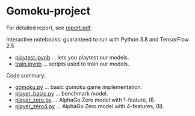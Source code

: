 # Gomoku-project

For detailed report, see <a href=https://github.com/kevinddchen/Gomoku-project/blob/main/report.pdf>report.pdf</a>.

Interactive notebooks: guaranteed to run with Python 3.8 and TensorFlow 2.5
 - <a href=https://github.com/kevinddchen/Gomoku-project/blob/main/playtest.ipynb>playtest.ipynb</a> ... lets you playtest our models.
 - <a href=https://github.com/kevinddchen/Gomoku-project/blob/main/train.ipynb>train.ipynb</a> ... scripts used to train our models.

Code summary:
 - <a href=https://github.com/kevinddchen/Gomoku-project/blob/main/gomoku.py>gomoku.py</a> ... basic gomoku game implementation.
 - <a href=https://github.com/kevinddchen/Gomoku-project/blob/main/player_basic.py>player_basic.py</a> ... benchmark model.
 - <a href=https://github.com/kevinddchen/Gomoku-project/blob/main/player_zero.py>player_zero.py</a> ... AlphaGo Zero model with 1-feature, (I).
 - <a href=https://github.com/kevinddchen/Gomoku-project/blob/main/player_zero4.py>player_zero4.py</a> ... AlphaGo Zero model with 4-features, (II).

